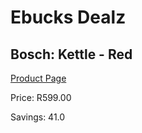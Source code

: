 
# Ebucks Dealz
## Bosch: Kettle - Red
[Product Page](https://www.ebucks.com/web/shop/productSelected.do?prodId=523003481&catId=704985963)

Price: R599.00

Savings: 41.0


	